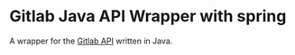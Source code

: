 # Gitlab Java API Wrapper with spring

A wrapper for the [Gitlab API](https://gitlab.org) written in Java.